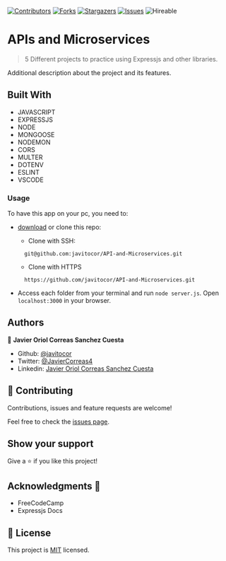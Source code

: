 <!--
*** Thanks for checking out this README Template. If you have a suggestion that would
*** make this better, please fork the repo and create a pull request or simply open
*** an issue with the tag "enhancement".
*** Thanks again! Now go create something AMAZING! :D
-->

<!-- PROJECT SHIELDS -->
<!--
*** I'm using markdown "reference style" links for readability.
*** Reference links are enclosed in brackets [ ] instead of parentheses ( ).
*** See the bottom of this document for the declaration of the reference variables
*** for contributors-url, forks-url, etc. This is an optional, concise syntax you may use.
*** https://www.markdownguide.org/basic-syntax/#reference-style-links
-->
[![Contributors][contributors-shield]][contributors-url] 
[![Forks][forks-shield]][forks-url] 
[![Stargazers][stars-shield]][stars-url] 
[![Issues][issues-shield]][issues-url] 
![Hireable](https://cdn.rawgit.com/hiendv/hireable/master/styles/default/yes.svg) 

# APIs and Microservices

>  5 Different projects to practice using Expressjs and other libraries.


Additional description about the project and its features.

## Built With

- JAVASCRIPT
- EXPRESSJS
- NODE
- MONGOOSE
- NODEMON
- CORS
- MULTER
- DOTENV
- ESLINT
- VSCODE

### Usage
To have this app on your pc, you need to:
* [download](https://github.com/javitocor/API-and-Microservices/archive/development.zip) or clone this repo:
  - Clone with SSH:
  ```
    git@github.com:javitocor/API-and-Microservices.git
  ```
  - Clone with HTTPS
  ```
    https://github.com/javitocor/API-and-Microservices.git
  ```

* Access each folder from your terminal and run `node server.js`. Open `localhost:3000` in your browser.

## Authors

👤 **Javier Oriol Correas Sanchez Cuesta**

- Github: [@javitocor](https://github.com/javitocor) 
- Twitter: [@JavierCorreas4](https://twitter.com/JavierCorreas4) 
- Linkedin: [Javier Oriol Correas Sanchez Cuesta](https://www.linkedin.com/in/javier-correas-sanchez-cuesta-15289482/) 

## 🤝 Contributing

Contributions, issues and feature requests are welcome!

Feel free to check the [issues page](https://github.com/javitocor/API-and-Microservices/issues).

## Show your support

Give a ⭐️ if you like this project!

## Acknowledgments 🚀

- FreeCodeCamp
- Expressjs Docs

## 📝 License

This project is [MIT](lic.url) licensed.

<!-- MARKDOWN LINKS & IMAGES -->
<!-- https://www.markdownguide.org/basic-syntax/#reference-style-links -->
[contributors-shield]: https://img.shields.io/github/contributors/javitocor/API-and-Microservices.svg?style=flat-square
[contributors-url]: https://github.com/javitocor/API-and-Microservices/graphs/contributors
[forks-shield]: https://img.shields.io/github/forks/javitocor/API-and-Microservices.svg?style=flat-square
[forks-url]: https://github.com/javitocor/API-and-Microservices/network/members
[stars-shield]: https://img.shields.io/github/stars/javitocor/API-and-Microservices.svg?style=flat-square
[stars-url]: https://github.com/javitocor/API-and-Microservices/stargazers
[issues-shield]: https://img.shields.io/github/issues/javitocor/API-and-Microservices.svg?style=flat-square
[issues-url]: https://github.com/javitocor/API-and-Microservices/issues